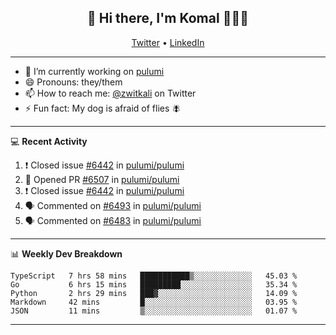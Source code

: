 <h2 align="center"> 👋 Hi there, I'm Komal 🧑🏾‍💻 </h2>
<p align="center">
    <a href="https://twitter.com/zwitkali">Twitter</a> •
    <a href="https://www.linkedin.com/in/komal-ali/">LinkedIn</a>
</p>

--------

- 🔭 I’m currently working on [pulumi](https://github.com/pulumi/pulumi)
- 😄 Pronouns: they/them
- 📫 How to reach me: [@zwitkali](https://twitter.com/zwitkali) on Twitter
- ⚡ Fun fact: My dog is afraid of flies 🪰

--------
💻 **Recent Activity**

<!--START_SECTION:activity-->
1. ❗️ Closed issue [#6442](https://github.com/pulumi/pulumi/issues/6442) in [pulumi/pulumi](https://github.com/pulumi/pulumi)
2. 💪 Opened PR [#6507](https://github.com/pulumi/pulumi/pull/6507) in [pulumi/pulumi](https://github.com/pulumi/pulumi)
3. ❗️ Closed issue [#6442](https://github.com/pulumi/pulumi/issues/6442) in [pulumi/pulumi](https://github.com/pulumi/pulumi)
4. 🗣 Commented on [#6493](https://github.com/pulumi/pulumi/issues/6493) in [pulumi/pulumi](https://github.com/pulumi/pulumi)
5. 🗣 Commented on [#6483](https://github.com/pulumi/pulumi/issues/6483) in [pulumi/pulumi](https://github.com/pulumi/pulumi)
<!--END_SECTION:activity-->

--------

📊 **Weekly Dev Breakdown**
<!--START_SECTION:waka-->
```text
TypeScript   7 hrs 58 mins   ███████████▒░░░░░░░░░░░░░   45.03 % 
Go           6 hrs 15 mins   █████████░░░░░░░░░░░░░░░░   35.34 % 
Python       2 hrs 29 mins   ███▓░░░░░░░░░░░░░░░░░░░░░   14.09 % 
Markdown     42 mins         █░░░░░░░░░░░░░░░░░░░░░░░░   03.95 % 
JSON         11 mins         ▒░░░░░░░░░░░░░░░░░░░░░░░░   01.07 % 
```
<!--END_SECTION:waka-->

--------